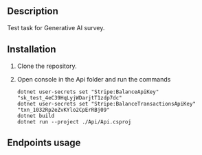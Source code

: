 ## Description
Test task for Generative AI survey.

## Installation

1. Clone the repository.

2. Open console in the Api folder and run the commands
   ```
   dotnet user-secrets set "Stripe:BalanceApiKey" "sk_test_4eC39HqLyjWDarjtT1zdp7dc"
   dotnet user-secrets set "Stripe:BalanceTransactionsApiKey" "txn_1032Rp2eZvKYlo2CpErRBj09"
   dotnet build
   dotnet run --project ./Api/Api.csproj
   ```

## Endpoints usage


